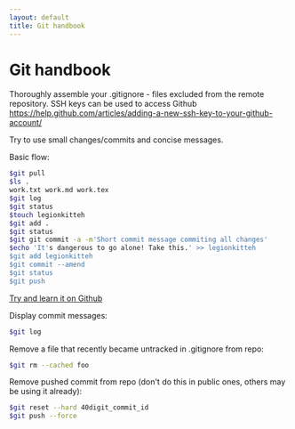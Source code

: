 ```yaml
---
layout: default
title: Git handbook
---
```


# Git handbook

Thoroughly assemble your .gitignore - files excluded from the remote repository.
SSH keys can be used to access Github
<https://help.github.com/articles/adding-a-new-ssh-key-to-your-github-account/>

Try to use small changes/commits and concise messages.

Basic flow:

```sh
$git pull
$ls .
work.txt work.md work.tex
$git log
$git status
$touch legionkitteh
$git add .
$git status
$git git commit -a -m'Short commit message commiting all changes'
$echo 'It's dangerous to go alone! Take this.' >> legionkitteh
$git add legionkitteh
$git commit --amend
$git status
$git push
```

[Try and learn it on Github](https://try.github.io/levels/1/challenges/1)

Display commit messages:

```sh
$git log
```

Remove a file that recently became untracked in .gitignore from repo:

```sh
$git rm --cached foo
```

Remove pushed commit from repo (don't do this in public ones, others may be using it already):

```sh
$git reset --hard 40digit_commit_id
$git push --force
```
